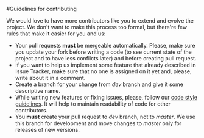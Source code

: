#Guidelines for contributing

We would love to have more contributors like you to extend and evolve the project. We don't want to make this process too formal, but there're few rules that make it easier for you and us:

* Your pull requests **must** be mergeable automatically. Please, make sure you update your fork before writing a code (to see current state of the project and to have less conflicts later) and before creating pull request.
* If you want to help us implement some feature that already described in Issue Tracker, make sure that no one is assigned on it yet and, please, write about it in a comment.
* Create a branch for your change from *dev* branch and give it some descriptive name.
* While writing new features or fixing issues, please, follow our [code style guidelines](./Documents/CodingConventions.md). It will help to maintain readability of code for other contributors.
* You **must** create your pull request to *dev* branch, not to *master*. We use this branch for development and move changes to *master* only for releases of new versions.
